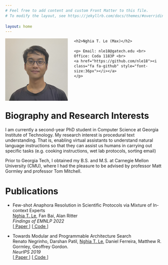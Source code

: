 ```yaml
---
# Feel free to add content and custom Front Matter to this file.
# To modify the layout, see https://jekyllrb.com/docs/themes/#overriding-theme-defaults

layout: home
---
```

<head>
	<link rel="stylesheet" href="https://cdnjs.cloudflare.com/ajax/libs/font-awesome/4.7.0/css/font-awesome.min.css">
</head>

<div id="container" style="padding-bottom: 50px;">
	<img src="headshot.jpg" width="200" height="200" style="padding-right: 20px; float: left;">

	<h2>Nghia T. Le (Max)</h2>

	<p> Email: nle18@gatech.edu <br>
	Office: Coda 1183P <br>
	<a href="https://github.com/nle18"><i class="fa fa-github" style="font-size:36px"></i></a>
	</p>
</div>

<h1>Biography and Research Interests</h1>

<p>I am currently a second-year PhD student in Computer Science at Georgia Institute of Technology.
	My research interest is procedural text understanding. That is, enabling virtual assistants
	to understand natural language instructions so that they can assist us humans in
	carrying out specific tasks (e.g. cooking instructions, wet lab protocols, sorting email)</p>

<p>Prior to Georgia Tech, I obtained my B.S. and M.S. at Carnegie Mellon University (CMU),
	where I had the pleasure to be advised by professor Matt Gormley  and professor Tom Mitchell.
</p>

<h1>Publications</h1>

<ul>
	<li>
		<p>Few-shot Anaphora Resolution in Scientific Protocols via Mixture of In-context Experts
			</a><br>
		<u>Nghia T. Le</u>, Fan Bai, Alan Ritter<br>
		<em>Findings of EMNLP 2022</em><br>
		[<a href="https://arxiv.org/abs/2210.03690">
				Paper
			</a>] [<a href="https://github.com/nle/mice">
				Code
			</a>] </p>
	</li>
	<li>
		<p>Towards Modular and Programmable Architecture Search
			</a><br>
		Renato Negrinho, Darshan Patil, <u>Nghia T. Le</u>, Daniel Ferreira, Matthew R. Gormley,
			Geoffrey Gordon.<br>
		<em>NeurIPS 2019</em><br>
		[<a href="https://proceedings.neurips.cc/paper/2019/file/4ab50afd6dcc95fcba76d0fe04295632-Paper.pdf">
				Paper
			</a>] [<a href="https://github.com/negrinho/deep_architect">
				Code
			</a>] </p>
	</li>
</ul>